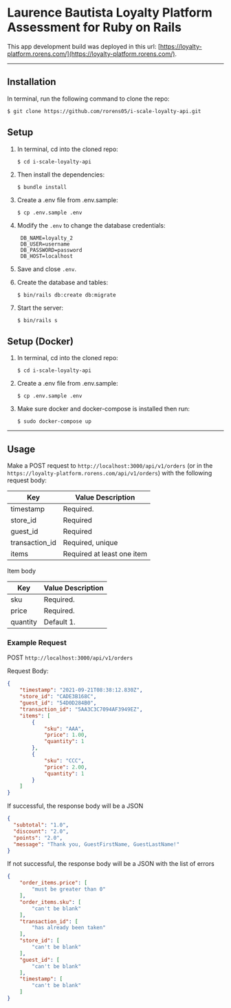 # Laurence Bautista Loyalty Platform Assessment for Ruby on Rails

This app development build was deployed in this url: [https://loyalty-platform.rorens.com/](https://loyalty-platform.rorens.com/).

---

## Installation

In terminal, run the following command to clone the repo:

`$ git clone https://github.com/rorens05/i-scale-loyalty-api.git`

## Setup

1. In terminal, cd into the cloned repo:

   `$ cd i-scale-loyalty-api`

1. Then install the dependencies:

   `$ bundle install`

1. Create a .env file from .env.sample:

   `$ cp .env.sample .env`

1. Modify the `.env` to change the database credentials:

   ```
    DB_NAME=loyalty_2
    DB_USER=username
    DB_PASSWORD=password
    DB_HOST=localhost
   ```

1. Save and close `.env`.

1. Create the database and tables:

   `$ bin/rails db:create db:migrate`

1. Start the server:

   `$ bin/rails s`

## Setup (Docker)

1. In terminal, cd into the cloned repo:

   `$ cd i-scale-loyalty-api`

1. Create a .env file from .env.sample:

   `$ cp .env.sample .env`

1. Make sure docker and docker-compose is installed then run:

   `$ sudo docker-compose up`

---

## Usage

Make a POST request to `http://localhost:3000/api/v1/orders` (or in the `https://loyalty-platform.rorens.com/api/v1/orders`) with the following request body:

| Key                   | Value Description |
| ----------------------|-------------------|
| timestamp             | Required.         |
| store_id              | Required          |
| guest_id              | Required          |
| transaction_id        | Required, unique  |
| items                 | Required at least one item   |

Item body

| Key                   | Value Description |
| ----------------------|-------------------|
| sku                   | Required.         |
| price                 | Required.         |
| quantity              | Default 1.        |

### Example Request

POST `http://localhost:3000/api/v1/orders`

Request Body:

```json
{
    "timestamp": "2021-09-21T08:38:12.830Z",
    "store_id": "CADE3B168C", 
    "guest_id": "54D0D284B0",
    "transaction_id": "5AA3C3C7094AF3949EZ",
    "items": [
        {
            "sku": "AAA",
            "price": 1.00,
            "quantity": 1
        },
        {
            "sku": "CCC",
            "price": 2.00,
            "quantity": 1
        }
    ]
}
```

If successful, the response body will be a JSON 

```json
{
  "subtotal": "1.0",
  "discount": "2.0",
  "points": "2.0",
  "message": "Thank you, GuestFirstName, GuestLastName!"
}
```

If not successful, the response body will be a JSON with the list of errors

```json
{
    "order_items.price": [
        "must be greater than 0"
    ],
    "order_items.sku": [
        "can't be blank"
    ],
    "transaction_id": [
        "has already been taken"
    ],
    "store_id": [
        "can't be blank"
    ],
    "guest_id": [
        "can't be blank"
    ],
    "timestamp": [
        "can't be blank"
    ]
}
```